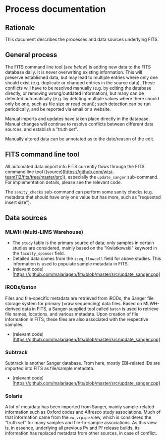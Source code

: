# Process documentation

## Rationale
This document describes the processes and data sources underlying FITS.

## General process
The FITS command line tool (_see below_) is adding new data to the FITS database daily. It is never overwriting existing information. This will preserve established data, but may lead to multiple entries where only one should exist (e.g. duplicate or changed entries in the source data). These conflicts will have to be resolved manually (e.g. by editing the database directly, or removing wrong/outdated information), but many can be detected automatically (e.g. by detcting multiple values where there should only be one, such as file size or read count); such detection can be run periodically, and be reported via email or a website.

Manual imports and updates have taken place directly in the database. Manual changes will continue to resolve conflicts between different data sources, and establish a "truth set". 

Manually altered data can be annotated as to the date/reason of the edit.

## FITS command line tool
All automated data import into FITS currently flows through the FITS command line tool ((source)[https://github.com/wtsi-team112/fits/tree/master/src]), especially the `update_sanger` sub-command. For implementation details, please see the relevant code.

The `sanity_checks` sub-command can perform some sanity checks (e.g. metadata that should have only one value but has more, such as "requested insert size").

## Data sources
### MLWH (Multi-LIMS Warehouse)
* The `study` table is the primary source of data; only samples in certain studies are considered, mainly based on the "Kwiatkowski" keyword in the `faculty_sponsor` field.
* Detailed data comes from the `iseq_flowcell` field for above studies. This information is used to populate sample metadata in FITS.
* (relevant code)[https://github.com/malariagen/fits/blob/master/src/update_sanger.cpp]

### iRODs/baton
Files and file-specific metadata are retrieved from iRODs, the Sanger file storage system for primary (=raw sequencing) data files.
Based on MLWH-derived data in FITS, a Sanger-supplied tool called `baton` is used to retrieve file names, locations, and various metadata.
Upon creation of file information in FITS, these files are also associated with the respective samples.
* (relevant code)[https://github.com/malariagen/fits/blob/master/src/update_sanger.cpp]

### Subtrack
Subtrack is another Sanger database. From here, mostly EBI-related IDs are imported into FITS as file/sample metadata.
* (relevant code)[https://github.com/malariagen/fits/blob/master/src/update_sanger.cpp]

### Solaris
A lot of metadata has been imported from Sanger, mainly sample-related information such as Oxford codes and Alfresco study associations. Much of that information came from the `vw_vrpipe` view, which is considered the "truth set" for many samples and file-to-sample associations. As this view is, in essence, underlying all previous Pv and Pf release builds, its information has replaced metadata from other sources, in case of conflict.
